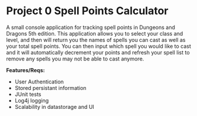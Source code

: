 # Project 0 Spell Points Calculator

A small console application for tracking spell points in Dungeons and Dragons 5th edition. This application allows you to select your class and level, and then will return you the names of spells you can cast as well as your total spell points. You can then input which spell you would like to cast and it will automatically decrement your points and refresh your spell list to remove any spells you may not be able to cast anymore.

<b>Features/Reqs:</b>  
  <ul>
  <li>User Authentication</li>
  <li>Stored persistant information</li>
  <li>JUnit tests</li>
  <li>Log4j logging</li>
  <li>Scalability in datastorage and UI  </li>
  </ul>
